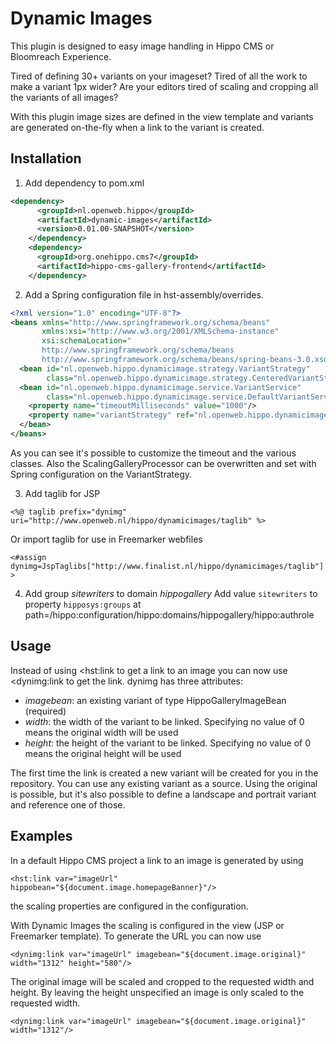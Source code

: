 # Dynamic Images

This plugin is designed to easy image handling in Hippo CMS or Bloomreach Experience.

Tired of defining 30+ variants on your imageset? Tired of all the work to make a variant 1px wider? Are your editors tired of scaling and cropping all the variants of all images?

With this plugin image sizes are defined in the view template and variants are generated on-the-fly when a link to the variant is created.




## Installation
1. Add dependency to pom.xml
```xml    
<dependency>
      <groupId>nl.openweb.hippo</groupId>
      <artifactId>dynamic-images</artifactId>
      <version>0.01.00-SNAPSHOT</version>
    </dependency>
    <dependency>
      <groupId>org.onehippo.cms7</groupId>
      <artifactId>hippo-cms-gallery-frontend</artifactId>
    </dependency>
   ```

2. Add a Spring configuration file in hst-assembly/overrides.
```xml
<?xml version="1.0" encoding="UTF-8"?>
<beans xmlns="http://www.springframework.org/schema/beans"
       xmlns:xsi="http://www.w3.org/2001/XMLSchema-instance"
       xsi:schemaLocation="
       http://www.springframework.org/schema/beans
       http://www.springframework.org/schema/beans/spring-beans-3.0.xsd">
  <bean id="nl.openweb.hippo.dynamicimage.strategy.VariantStrategy"
        class="nl.openweb.hippo.dynamicimage.strategy.CenteredVariantStrategy"/>
  <bean id="nl.openweb.hippo.dynamicimage.service.VariantService"
        class="nl.openweb.hippo.dynamicimage.service.DefaultVariantService">
    <property name="timeoutMilliseconds" value="1000"/>
    <property name="variantStrategy" ref="nl.openweb.hippo.dynamicimage.strategy.VariantStrategy"/>
  </bean>
</beans>
```
As you can see it's possible to customize the timeout and the various classes. Also the ScalingGalleryProcessor can be overwritten and set with Spring configuration on the VariantStrategy.

3. Add taglib for JSP
```
<%@ taglib prefix="dynimg" uri="http://www.openweb.nl/hippo/dynamicimages/taglib" %>
```
Or import taglib for use in Freemarker webfiles
```
<#assign dynimg=JspTaglibs["http://www.finalist.nl/hippo/dynamicimages/taglib"] >
```

4. Add group _sitewriters_ to domain _hippogallery_
Add value `sitewriters` to property `hipposys:groups` at path=/hippo:configuration/hippo:domains/hippogallery/hippo:authrole

## Usage

Instead of using <hst:link to get a link to an image you can now use <dynimg:link to get the link. 
dynimg has three attributes: 
- _imagebean_: an existing variant of type HippoGalleryImageBean (required)
- _width_: the width of the variant to be linked. Specifying no value of 0 means the original width will be used
- _height_: the height of the variant to be linked. Specifying no value of 0 means the original height will be used

The first time the link is created a new variant will be created for you in the repository. 
You can use any existing variant as a source. Using the original is possible, but it's also possible to define a 
landscape and portrait variant and reference one of those.

## Examples

In a default Hippo CMS project a link to an image is generated by using

`<hst:link var="imageUrl" hippobean="${document.image.homepageBanner}"/>`

the scaling properties are configured in the configuration.


With Dynamic Images the scaling is configured in the view (JSP or Freemarker template).
To generate the URL you can now use

`<dynimg:link var="imageUrl" imagebean="${document.image.original}" width="1312" height="580"/>`

The original image will be scaled and cropped to the requested width and height.
By leaving the height unspecified an image is only scaled to the requested width.

`<dynimg:link var="imageUrl" imagebean="${document.image.original}" width="1312"/>`


